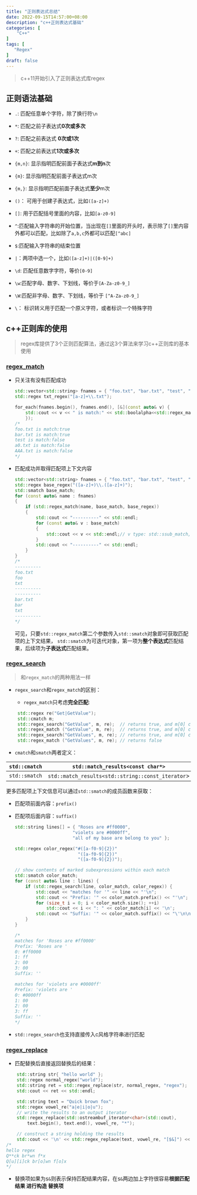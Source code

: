 ```yaml
---
title: "正则表达式总结"
date: 2022-09-15T14:57:00+08:00
description: "c++正则表达式基础"
categories: [
	"C++"
]	
tags: [
   "Regex"
]
draft: false
---
```

> c++11开始引入了正则表达式库regex
## 正则语法基础

+ `.`: 匹配任意单个字符，除了换行符`\n`
+ `*`: 匹配之前子表达式**0次或多次**
+ `?`: 匹配之前表达式 **0次或1次**
+ `+`: 匹配之前表达式**1次或多次**
+ `{m,n}`: 显示指明匹配前面子表达式**m到n**次
+ `{m}`: 显示指明匹配前面子表达式m次
+ `{m,}`: 显示指明匹配前面子表达式**至少**m次
+ `()`： 可用于创建子表达式，比如`([a-z]+)`
+ `[]`: 用于匹配括号里面的内容，比如`[a-z0-9]`
+ `^`:匹配输入字符串的开始位置，当出现在`[]`里面的开头时，表示除了`[]`里内容外都可以匹配，比如除了`a,b,c`外都可以匹配`[^abc]`
+ `$`:匹配输入字符串的结束位置
+ `|`：两项中选一个，比如`([a-z]+)|([0-9]+)`

+ `\d`: 匹配任意数字字符，等价`[0-9]`
+ `\w`:匹配字母、数字、下划线，等价于`[A-Za-z0-9_]`
+ `\W`:匹配非字母、数字、下划线，等价于 `[^A-Za-z0-9_]`
+ `\`： 标识转义用于匹配一个原义字符，或者标识一个特殊字符

## c++正则库的使用

> regex库提供了3个正则匹配算法，通过这3个算法来学习c++正则库的基本使用

### [regex_match](https://en.cppreference.com/w/cpp/regex/regex_match)

+ 只关注有没有匹配成功

  ```cpp
  std::vector<std::string> fnames = { "foo.txt", "bar.txt", "test", "a0.txt", "AAA.txt" };
  std::regex txt_regex("[a-z]+\\.txt");
  
  for_each(fnames.begin(), fnames.end(), [&](const auto& v) {
      std::cout << v << " is match:" << std::boolalpha<<std::regex_match(v, txt_regex) << std::endl;
      });
  /*
  foo.txt is match:true
  bar.txt is match:true
  test is match:false
  a0.txt is match:false
  AAA.txt is match:false
  */
  ```

  

+ 匹配成功并取得匹配项上下文内容

  ```cpp
  std::vector<std::string> fnames = { "foo.txt", "bar.txt", "test", "a0.txt", "AAA.txt" };
  std::regex base_regex("([a-z]+)\\.([a-z]+)");
  std::smatch base_match;
  for (const auto& name : fnames)
  {
      if (std::regex_match(name, base_match, base_regex))
      {
          std::cout << "----------" << std::endl;
          for (const auto& v : base_match)
          {
              std::cout << v << std::endl;// v type: std::ssub_match, string val = v.str();
          }
          std::cout << "----------" << std::endl;
      }
  }
  /*
  ----------
  foo.txt
  foo
  txt
  ----------
  ----------
  bar.txt
  bar
  txt
  ----------
  */
  ```

   可见，只要`std::regex_match`第二个参数传入`std::smatch`对象即可获取匹配项的上下文结果， `std::smatch`为可迭代对象，第一项为**整个表达式**匹配结果，后续项为**子表达式**匹配结果。

### [regex_search](https://en.cppreference.com/w/cpp/regex/regex_search)

> 和`regex_match`的两种用法一样

+ `regex_search`和`regex_match`的区别：

  + `regex_match`只考虑**完全匹配**:

   ```cpp
    std::regex re("Get|GetValue");
    std::cmatch m;
    std::regex_search("GetValue", m, re);  // returns true, and m[0] contains "Get"
    std::regex_match ("GetValue", m, re);  // returns true, and m[0] contains "GetValue"
    std::regex_search("GetValues", m, re); // returns true, and m[0] contains "Get"
    std::regex_match ("GetValues", m, re); // returns false
   ```

    

+ `cmatch`和`smatch`两者定义：

| `std::cmatch` | `std::match_results<const char*>`                 |
| ------------- | ------------------------------------------------- |
| `std::smatch` | `std::match_results<std::string::const_iterator`> |

  

更多匹配项上下文信息可以通过`std::smatch`的成员函数来获取：

+ 匹配项前面内容：`prefix()`

+ 匹配项后面内容：`suffix()`

  ```cpp
  std::string lines[] = { "Roses are #ff0000",
                        "violets are #0000ff",
                        "all of my base are belong to you" };
  
  std::regex color_regex("#([a-f0-9]{2})"
                          "([a-f0-9]{2})"
                          "([a-f0-9]{2})");
  
  // show contents of marked subexpressions within each match
  std::smatch color_match;
  for (const auto& line : lines) {
      if (std::regex_search(line, color_match, color_regex)) {
          std::cout << "matches for '" << line << "'\n";
          std::cout << "Prefix: '" << color_match.prefix() << "'\n";
          for (size_t i = 0; i < color_match.size(); ++i)
              std::cout << i << ": " << color_match[i] << '\n';
          std::cout << "Suffix: '" << color_match.suffix() << "\'\n\n";
      }
  }
  
  /*
  matches for 'Roses are #ff0000'
  Prefix: 'Roses are '
  0: #ff0000
  1: ff
  2: 00
  3: 00
  Suffix: ''
  
  matches for 'violets are #0000ff'
  Prefix: 'violets are '
  0: #0000ff
  1: 00
  2: 00
  3: ff
  Suffix: ''
  */
  
  ```

+ `std::regex_search`也支持直接传入c风格字符串进行匹配

### [regex_replace](https://en.cppreference.com/w/cpp/regex/regex_replace)

+ 匹配替换后直接返回替换后的结果：

```cpp
    std::string str{ "hello world" };
    std::regex normal_regex("world");
    std::string ret = std::regex_replace(str, normal_regex, "regex");
    std::cout << ret << std::endl;

    std::string text = "Quick brown fox";
    std::regex vowel_re("a|e|i|o|u");
    // write the results to an output iterator
    std::regex_replace(std::ostreambuf_iterator<char>(std::cout),
        text.begin(), text.end(), vowel_re, "*");

    // construct a string holding the results
    std::cout << '\n' << std::regex_replace(text, vowel_re, "[$&]") << '\n';
/*
hello regex
Q**ck br*wn f*x
Q[u][i]ck br[o]wn f[o]x
*/
```

+ 替换项如果为`$&`则表示保持匹配结果内容，在`$&`两边加上字符很容易**根据匹配结果 进行构造 替换项**